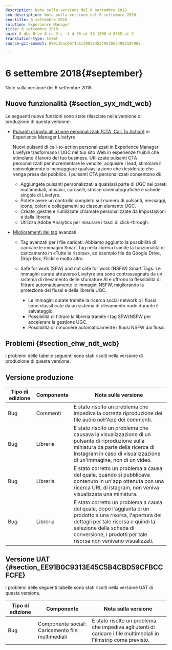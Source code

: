 ```yaml
---
description: Note sulla versione del 6 settembre 2018.
seo-description: Note sulla versione del 6 settembre 2018.
seo-title: 6 settembre 2018
solution: Experience Manager
title: 6 settembre 2018
uuid: 8 dbe 8 be 0-cc 3 c -4 d 96-af 56-1808 d 8555 af 3
translation-type: tm+mt
source-git-commit: 09011bac06f4a1c39836455f9d16654952184962

---
```



# 6 settembre 2018{#september}

Note sulla versione del 6 settembre 2018.

## Nuove funzionalità {#section_syx_mdt_wcb}

Le seguenti nuove funzioni sono state rilasciate nella versione di produzione di questa versione:

* [Pulsanti di invito all&#39;azione personalizzati (CTA, Call To Action)](/help/using/c-features-livefyre/c-call-to-action-button.md#topic_EBE23A0F827645E0A0C619DCF3872EE5) in Experience Manager Livefyre

   Nuovi pulsanti di call-to-action personalizzati in Experience Manager Livefyre trasformano l&#39;UGC nel tuo sito Web in esperienze fruibili che stimolano il lavoro del tuo business. Utilizzate pulsanti CTA personalizzati per incrementare le vendite, acquisire i lead, stimolare il coinvolgimento o incoraggiare qualsiasi azione che desiderate che venga presa dal pubblico. I pulsanti CTA personalizzati consentono di:

   * Aggiungete pulsanti personalizzati a qualsiasi parte di UGC nei pareti multimediali, mosaici, caroselli, strisce cinematografiche e schede singole di Livefyre.
   * Potete avere un controllo completo sul numero di pulsanti, messaggi, icone, colori e collegamenti su ciascun elemento UGC.
   * Create, gestite e riutilizzate chiamate personalizzate da Impostazioni e dalla libreria.
   * Utilizza Adobe Analytics per misurare i tassi di click-through.

* [Miglioramenti dei tag](/help/using/c-features-livefyre/c-smart-tags/c-smart-tags.md#c_smart_tags) avanzati

   * Tag avanzati per i file caricati: Abbiamo aggiunto la possibilità di caricare le immagini Smart Tag nella libreria tramite la funzionalità di caricamento in «Tutte le risorse», ad esempio file da Google Drive, Drop-Box, Flickr e molto altro.
   * Safe for work (SFW) and not safe for work (NSFW) Smart Tags: Le immagini curate attraverso Livefyre ora sono contrassegnate da un sistema di rilevamento delle sfumature AI e offrono la flessibilità di filtrare automaticamente le immagini NSFW, migliorando la protezione dei flussi e della libreria UGC.

      * Le immagini curate tramite la ricerca social network o i flussi sono classificate da un sistema di rilevamento nudo durante il salvataggio.
      * Possibilità di filtrare la libreria tramite i tag SFW/NSFW per accelerare la gestione UGC.
      * Possibilità di rimuovere automaticamente i flussi NSFW dai flussi.

## Problemi {#section_ehw_ndt_wcb}

I problemi delle tabelle seguenti sono stati risolti nella versione di produzione di questa versione.

## Versione produzione

| **Tipo di edizione** | **Componente** | **Nota sulla versione** |
|---|---|---|
| Bug | Commenti | È stato risolto un problema che impediva la corretta riproduzione dei file audio nell&#39;App dei commenti. |
| Bug | Libreria | È stato risolto un problema che causava la visualizzazione di un pulsante di riproduzione sulla miniatura da parte della ricerca di Instagram in caso di visualizzazione di un&#39;immagine, non di un video. |
| Bug | Libreria | È stato corretto un problema a causa del quale, quando si pubblicava contenuto in un&#39;app ottenuta con una ricerca URL di istagram, non veniva visualizzata una miniatura. |
| Bug | Libreria | È stato corretto un problema a causa del quale, dopo l&#39;aggiunta di un prodotto a una risorsa, l&#39;apertura dei dettagli per tale risorsa e quindi la selezione della scheda di conversione, i prodotti per tale risorsa non venivano visualizzati. |

## Versione UAT {#section_EE91B0C9313E45C5B4CBD59CFBCCFCFE}

I problemi delle seguenti tabelle sono stati risolti nella versione UAT di questa versione.

| **Tipo di edizione** | **Componente** | **Nota sulla versione** |
|---|---|---|
| Bug | Componente social: Caricamento file multimediali | È stato risolto un problema che impediva agli utenti di caricare i file multimediali in Filmstrip come previsto. |

